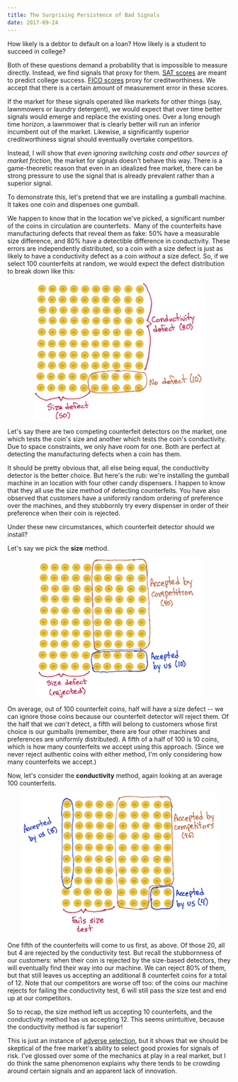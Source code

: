 ```yaml
---
title: The Surprising Persistence of Bad Signals
date: 2017-09-24
---
```

How likely is a debtor to default on a loan? How likely is a student to succeed in college?

Both of these questions demand a probability that is impossible to measure directly. Instead, we find signals that proxy for them. [SAT scores](https://en.wikipedia.org/wiki/SAT) are meant to predict college success. [FICO scores](https://en.wikipedia.org/wiki/Credit_score_in_the_United_States#FICO_score) proxy for creditworthiness. We accept that there is a certain amount of measurement error in these scores.

If the market for these signals operated like markets for other things (say, lawnmowers or laundry detergent), we would expect that over time better signals would emerge and replace the existing ones. Over a long enough time horizon, a lawnmower that is clearly better will run an inferior incumbent out of the market. Likewise, a significantly superior creditworthiness signal should eventually overtake competitors.

Instead, I will show that *even ignoring switching costs and other sources of market friction*, the market for signals doesn't behave this way. There is a game-theoretic reason that even in an idealized free market, there can be strong pressure to use the signal that is already prevalent rather than a superior signal.

To demonstrate this, let's pretend that we are installing a gumball machine. It takes one coin and dispenses one gumball.

We happen to know that in the location we've picked, a significant number of the coins in circulation are counterfeits.  Many of the counterfeits have manufacturing defects that reveal them as fake: 50% have a measurable size difference, and 80% have a detectible difference in conductivity. These errors are independently distributed, so a coin *with* a size defect is just as likely to have a conductivity defect as a coin *without* a size defect. So, if we select 100 counterfeits at random, we would expect the defect distribution to break down like this:


<img src="coin_distribution.png" style="display: block; margin: auto;" alt="Counterfeit defect distribution">


Let's say there are two competing counterfeit detectors on the market, one which tests the coin's size and another which tests the coin's conductivity. Due to space constraints, we only have room for one. Both are perfect at detecting the manufacturing defects when a coin has them.

It should be pretty obvious that, all else being equal, the conductivity detector is the better choice. But here's the rub: we're installing the gumball machine in an location with four other candy dispensers. I happen to know that they all use the size method of detecting counterfeits. You have also observed that customers have a uniformly random ordering of preference over the machines, and they stubbornly try every dispenser in order of their preference when their coin is rejected.

Under these new circumstances, which counterfeit detector should we install?

Let's say we pick the **size** method.


<img src="size_method.png" style="display: block; margin: auto;">


On average, out of 100 counterfeit coins, half will have a size defect -- we can ignore those coins because our counterfeit detector will reject them. Of the half that we *can't* detect, a fifth will belong to customers whose first choice is our gumballs (remember, there are four other machines and preferences are uniformly distributed). A fifth of a half of 100 is 10 coins, which is how many counterfeits we accept using this approach. (Since we never reject authentic coins with either method, I'm only considering how many counterfeits we accept.)

Now, let's consider the **conductivity** method, again looking at an average 100 counterfeits.
 

<img src="conduct_method.png" style="display: block; margin: auto;">


One fifth of the counterfeits will come to us first, as above. Of those 20, all but 4 are rejected by the conductivity test. But recall the stubbornness of our customers: when their coin is rejected by the size-based detectors, they will eventually find their way into our machine. We can reject 80% of them, but that still leaves us accepting an additional 8 counterfeit coins for a total of 12. Note that our competitors are worse off too: of the coins our machine rejects for failing the conductivity test, 6 will still pass the size test and end up at our competitors.

So to recap, the size method left us accepting 10 counterfeits, and the conductivity method has us accepting 12. This seems unintuitive, because the conductivity method is far superior!

This is just an instance of [adverse selection](https://en.wikipedia.org/wiki/Adverse_selection), but it shows that we should be skeptical of the free market's ability to select good proxies for signals of risk. I've glossed over some of the mechanics at play in a real market, but I do think the same phenomenon explains why there tends to be crowding around certain signals and an apparent lack of innovation.
